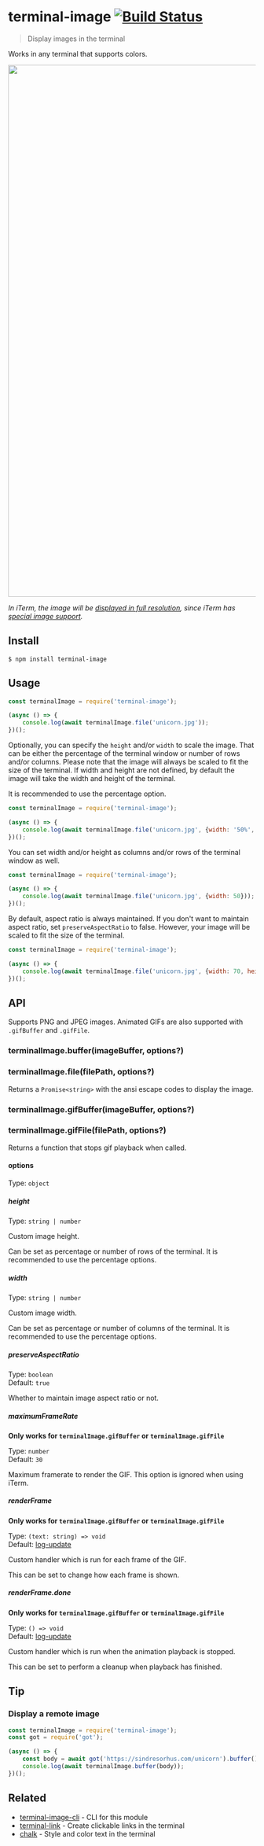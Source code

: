 # terminal-image [![Build Status](https://travis-ci.com/sindresorhus/terminal-image.svg?branch=master)](https://travis-ci.com/sindresorhus/terminal-image)

> Display images in the terminal

Works in any terminal that supports colors.

<img src="screenshot.png" width="1082">

*In iTerm, the image will be [displayed in full resolution](screenshot-iterm.jpg), since iTerm has [special image support](https://www.iterm2.com/documentation-images.html).*

## Install

```
$ npm install terminal-image
```

## Usage

```js
const terminalImage = require('terminal-image');

(async () => {
	console.log(await terminalImage.file('unicorn.jpg'));
})();
```

Optionally, you can specify the `height` and/or `width` to scale the image. That can be either the percentage of the terminal window or number of rows and/or columns. Please note that the image will always be scaled to fit the size of the terminal. If width and height are not defined, by default the image will take the width and height of the terminal.

It is recommended to use the percentage option.

```js
const terminalImage = require('terminal-image');

(async () => {
	console.log(await terminalImage.file('unicorn.jpg', {width: '50%', height: '50%'}));
})();
```

You can set width and/or height as columns and/or rows of the terminal window as well.

```js
const terminalImage = require('terminal-image');

(async () => {
	console.log(await terminalImage.file('unicorn.jpg', {width: 50}));
})();
```

By default, aspect ratio is always maintained. If you don't want to maintain aspect ratio, set `preserveAspectRatio` to false. However, your image will be scaled to fit the size of the terminal.

```js
const terminalImage = require('terminal-image');

(async () => {
	console.log(await terminalImage.file('unicorn.jpg', {width: 70, height: 50, preserveAspectRatio: false}));
})();
```

## API

Supports PNG and JPEG images. Animated GIFs are also supported with `.gifBuffer` and `.gifFile`.

### terminalImage.buffer(imageBuffer, options?)
### terminalImage.file(filePath, options?)

Returns a `Promise<string>` with the ansi escape codes to display the image.

### terminalImage.gifBuffer(imageBuffer, options?)
### terminalImage.gifFile(filePath, options?)

Returns a function that stops gif playback when called.

#### options

Type: `object`

##### height

Type: `string | number`

Custom image height.

Can be set as percentage or number of rows of the terminal. It is recommended to use the percentage options.

##### width

Type: `string | number`

Custom image width.

Can be set as percentage or number of columns of the terminal. It is recommended to use the percentage options.

##### preserveAspectRatio

Type: `boolean`\
Default: `true`

Whether to maintain image aspect ratio or not.

##### maximumFrameRate

**Only works for `terminalImage.gifBuffer` or `terminalImage.gifFile`**

Type: `number`\
Default: `30`

Maximum framerate to render the GIF. This option is ignored when using iTerm.

##### renderFrame

**Only works for `terminalImage.gifBuffer` or `terminalImage.gifFile`**

Type: `(text: string) => void`\
Default: [log-update](https://github.com/sindresorhus/log-update)

Custom handler which is run for each frame of the GIF.

This can be set to change how each frame is shown.

##### renderFrame.done

**Only works for `terminalImage.gifBuffer` or `terminalImage.gifFile`**

Type: `() => void`\
Default: [log-update](https://github.com/sindresorhus/log-update)

Custom handler which is run when the animation playback is stopped.

This can be set to perform a cleanup when playback has finished.

## Tip

### Display a remote image

```js
const terminalImage = require('terminal-image');
const got = require('got');

(async () => {
	const body = await got('https://sindresorhus.com/unicorn').buffer();
	console.log(await terminalImage.buffer(body));
})();
```

## Related

- [terminal-image-cli](https://github.com/sindresorhus/terminal-image-cli) - CLI for this module
- [terminal-link](https://github.com/sindresorhus/terminal-link) - Create clickable links in the terminal
- [chalk](https://github.com/chalk/chalk) - Style and color text in the terminal
